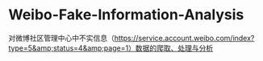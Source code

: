 # Weibo-Fake-Information-Analysis
对微博社区管理中心中不实信息（https://service.account.weibo.com/index?type=5&amp;status=4&amp;page=1）数据的爬取、处理与分析
